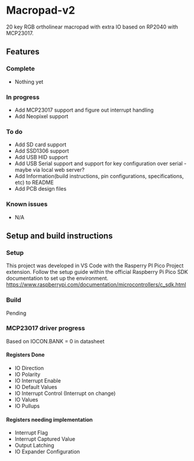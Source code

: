 # Macropad-v2
20 key RGB ortholinear macropad with extra IO based on RP2040 with MCP23017.

## Features
### Complete
- Nothing yet

### In progress
- Add MCP23017 support and figure out interrupt handling
- Add Neopixel support

### To do 
- Add SD card support
- Add SSD1306 support
- Add USB HID support
- Add USB Serial support and support for key configuration over serial - maybe via local web server?
- Add Information(build instructions, pin configurations, specifications, etc) to README
- Add PCB design files 

### Known issues
- N/A

## Setup and build instructions
### Setup
This project was developed in VS Code with the Rasperry PI Pico Project extension.
Follow the setup guide within the official Raspberry Pi Pico SDK documentation to set up the environment.
https://www.raspberrypi.com/documentation/microcontrollers/c_sdk.html

### Build
Pending

### MCP23017 driver progress
Based on IOCON.BANK = 0 in datasheet
#### Registers Done
- IO Direction
- IO Polarity
- IO Interrupt Enable
- IO Default Values
- IO Interrupt Control (Interrupt on change)
- IO Values
- IO Pullups
#### Registers needing implementation
- Interrupt Flag
- Interrupt Captured Value
- Output Latching
- IO Expander Configuration
